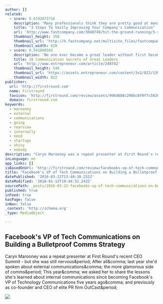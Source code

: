 ```yaml
---
author: []
related:
  - score: 0.6192873716
    description: "Many professionals think they are pretty good at managing their internal communications. Maybe you have a system of color-coded, prioritized folders in your email inbox, of which you're particularly proud. Or you're that senior leader who makes a point to get coffee with your direct reports individually once a month, so you're confident that everyone on your team is in the loop."
    title: "3 Steps To Vastly Improving Your Company's Communication"
    url: 'http://www.fastcompany.com/3048749/hit-the-ground-running/3-steps-to-vastly-improving-your-companys-communication'
    thumbnail_height: 350
    thumbnail_url: 'http://h.fastcompany.net/multisite_files/fastcompany/imagecache/620x350/poster/2015/07/3048749-poster-p-1-3-steps-to-vastly-improving-your-companys-communication_0.jpg'
    thumbnail_width: 620
  - score: 0.541890502
    description: 'No one ever became a great leader without first becoming a great communicator. Great leaders connect with people on an emotional level every time they speak. Their words inspire others to achieve more than they ever thought possible. Great communicators are intentional about it, and there are 10 secrets they rely on to deliver a powerful message.'
    title: 10 Communication Secrets of Great Leaders
    url: 'http://www.entrepreneur.com/article/248742'
    thumbnail_height: 548
    thumbnail_url: 'https://assets.entrepreneur.com/content/3x2/822/1399403427-strategies-communicating-when-dont-even-like-talk.jpg'
    thumbnail_width: 822
publisher:
  url: 'http://firstround.com'
  name: Firstround
  favicon: 'http://firstround.com/review/assets/996d688c290bc0f9f7c5926320735c5c/images/favicon.ico'
  domain: firstround.com
keywords:
  - marooney
  - external
  - communications
  - going
  - rearview
  - internally
  - need
  - startups
  - shiny
  - nobody
description: "Caryn Marooney was a repeat presenter at First Round's recent CEO Summit - but she was still nervous. After all, last year she'd spoken about external communications, the more glamorous side of comms. This year, we asked her to share the lessons she's learned about internal communications since becoming Facebook's VP of Technology Communications five years ago, and previously as co-founder and CEO of elite PR firm OutCast."
inLanguage: en
app_links: []
isBasedOnUrl: 'http://firstround.com/review/facebooks-vp-of-tech-communications-on-building-a-bulletproof-comms-strategy/?ct=t(How_Does_Your_Leadership_Team_Rate_12_3_2015)'
title: "Facebook's VP of Tech Communications on Building a Bulletproof Comms Strategy"
datePublished: '2016-03-22T13:40:30.252Z'
dateModified: '2016-01-12T19:44:32.243Z'
sourcePath: _posts/2016-03-22-facebooks-vp-of-tech-communications-on-building-a-bulletpro.md
published: true
inFeed: true
hasPage: false
inNav: false
_context: 'http://schema.org'
_type: MediaObject

---
```

<article style=""><h1>Facebook's VP of Tech Communications on Building a Bulletproof Comms Strategy</h1><p>Caryn Marooney was a repeat presenter at First Round's recent CEO Summit - but she was still nervous&amp;period; After all&amp;comma; last year she'd spoken about external communications&amp;comma; the more glamorous side of comms&amp;period; This year&amp;comma; we asked her to share the lessons she's learned about internal communications since becoming Facebook's VP of Technology Communications five years ago&amp;comma; and previously as co-founder and CEO of elite PR firm OutCast&amp;period;</p><img src="http://s3.amazonaws.com/marquee-test-akiaisur2rgicbmpehea/JcoBKbbUTSyOqtJA9JrJ_Photo%202.jpg" /></article>
